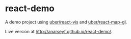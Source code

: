 # react-demo
A demo project using [uber/react-vis](github.com/uber/react-vis) and [uber/react-map-gl](github.com/uber/react-map-gl).

Live version at http://anarseyf.github.io/react-demo/.
